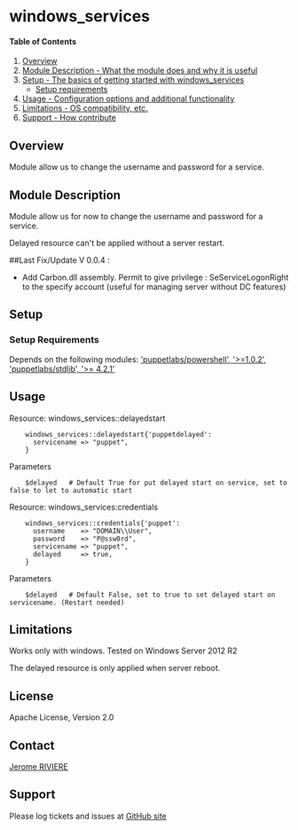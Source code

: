 # windows_services

#### Table of Contents

1. [Overview](#overview)
2. [Module Description - What the module does and why it is useful](#module-description)
3. [Setup - The basics of getting started with windows_services](#setup)
    * [Setup requirements](#setup-requirements)
4. [Usage - Configuration options and additional functionality](#usage)
5. [Limitations - OS compatibility, etc.](#limitations)
6. [Support - How contribute](#Support)

## Overview

Module allow us to change the username and password for a service.

## Module Description

Module allow us for now to change the username and password for a service.

Delayed resource can't be applied without a server restart.

##Last Fix/Update
V 0.0.4 :
 - Add Carbon.dll assembly. Permit to give privilege : SeServiceLogonRight to the specify account (useful for managing server without DC features)

## Setup

### Setup Requirements

Depends on the following modules:
['puppetlabs/powershell', '>=1.0.2'](https://forge.puppetlabs.com/puppetlabs/powershell),
['puppetlabs/stdlib', '>= 4.2.1'](https://forge.puppetlabs.com/puppetlabs/stdlib)


## Usage

Resource: windows_services::delayedstart
```
	windows_services::delayedstart{'puppetdelayed':
	  servicename => "puppet",
	}
```
Parameters
```
	$delayed   # Default True for put delayed start on service, set to false to let to automatic start
```

Resource: windows_services:credentials
```
	windows_services::credentials{'puppet':
	  username    => "DOMAIN\\User",
	  password    => "P@ssw0rd",
	  servicename => "puppet",
	  delayed     => true,
	}
```

Parameters
```
	$delayed   # Default False, set to true to set delayed start on servicename. (Restart needed)
```

## Limitations

Works only with windows.
Tested on Windows Server 2012 R2

The delayed resource is only applied when server reboot.

License
-------
Apache License, Version 2.0

Contact
-------
[Jerome RIVIERE](https://github.com/ninja-2)

Support
-------
Please log tickets and issues at [GitHub site](https://github.com/insentia/windows_services/issues)